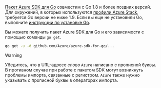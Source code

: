 [Пакет Azure SDK для Go](https://github.com/Azure/azure-sdk-for-go) совместим с Go 1.8 и более поздних версий. Для окружений, в которых используются [профили Azure Stack](https://docs.microsoft.com/en-us/azure/azure-stack/azure-stack-version-profiles), требуется Go версии не ниже 1.9.
Если вы еще не установили Go, выполните [инструкции по установке Go](https://golang.org/doc/install).

Вы можете получить пакет Azure SDK для Go и его зависимости с помощью команды `go get`.

```bash
go get -u -d github.com/Azure/azure-sdk-for-go/...
```

> [!WARNING]
> Убедитесь, что в URL-адресе слово `Azure` написано с прописной буквы. В противном случае при работе с пакетом SDK могут возникнуть проблемы импорта, связанные с регистром. `Azure` также нужно указывать с прописной буквы в операторах импорта.

